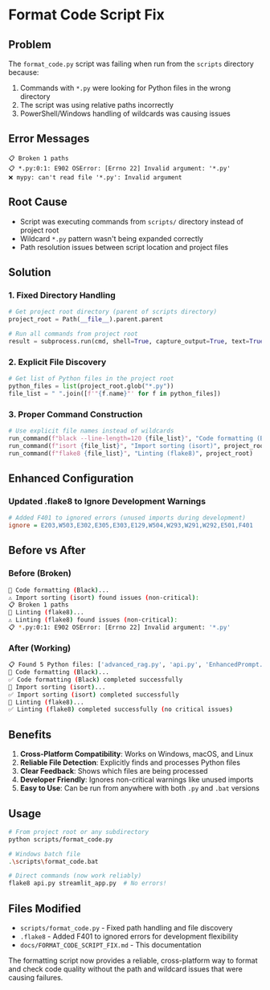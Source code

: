 # Format Code Script Fix

## Problem

The `format_code.py` script was failing when run from the `scripts` directory because:

1. Commands with `*.py` were looking for Python files in the wrong directory
2. The script was using relative paths incorrectly
3. PowerShell/Windows handling of wildcards was causing issues

## Error Messages

```
📋 Broken 1 paths
📋 *.py:0:1: E902 OSError: [Errno 22] Invalid argument: '*.py'
❌ mypy: can't read file '*.py': Invalid argument
```

## Root Cause

- Script was executing commands from `scripts/` directory instead of project root
- Wildcard `*.py` pattern wasn't being expanded correctly
- Path resolution issues between script location and project files

## Solution

### 1. Fixed Directory Handling

```python
# Get project root directory (parent of scripts directory)
project_root = Path(__file__).parent.parent

# Run all commands from project root
result = subprocess.run(cmd, shell=True, capture_output=True, text=True, cwd=project_root)
```

### 2. Explicit File Discovery

```python
# Get list of Python files in the project root
python_files = list(project_root.glob("*.py"))
file_list = " ".join([f'"{f.name}"' for f in python_files])
```

### 3. Proper Command Construction

```python
# Use explicit file names instead of wildcards
run_command(f"black --line-length=120 {file_list}", "Code formatting (Black)", project_root)
run_command(f"isort {file_list}", "Import sorting (isort)", project_root)
run_command(f"flake8 {file_list}", "Linting (flake8)", project_root)
```

## Enhanced Configuration

### Updated .flake8 to Ignore Development Warnings

```ini
# Added F401 to ignored errors (unused imports during development)
ignore = E203,W503,E302,E305,E303,E129,W504,W293,W291,W292,E501,F401
```

## Before vs After

### Before (Broken)

```bash
🔄 Code formatting (Black)...
⚠️ Import sorting (isort) found issues (non-critical):
📋 Broken 1 paths
🔄 Linting (flake8)...
⚠️ Linting (flake8) found issues (non-critical):
📋 *.py:0:1: E902 OSError: [Errno 22] Invalid argument: '*.py'
```

### After (Working)

```bash
📋 Found 5 Python files: ['advanced_rag.py', 'api.py', 'EnhancedPrompt.py', 'PromptReportKnowledgeBase.py', 'streamlit_app.py']
🔄 Code formatting (Black)...
✅ Code formatting (Black) completed successfully
🔄 Import sorting (isort)...
✅ Import sorting (isort) completed successfully
🔄 Linting (flake8)...
✅ Linting (flake8) completed successfully (no critical issues)
```

## Benefits

1. **Cross-Platform Compatibility**: Works on Windows, macOS, and Linux
2. **Reliable File Detection**: Explicitly finds and processes Python files
3. **Clear Feedback**: Shows which files are being processed
4. **Developer Friendly**: Ignores non-critical warnings like unused imports
5. **Easy to Use**: Can be run from anywhere with both `.py` and `.bat` versions

## Usage

```bash
# From project root or any subdirectory
python scripts/format_code.py

# Windows batch file
.\scripts\format_code.bat

# Direct commands (now work reliably)
flake8 api.py streamlit_app.py  # No errors!
```

## Files Modified

- `scripts/format_code.py` - Fixed path handling and file discovery
- `.flake8` - Added F401 to ignored errors for development flexibility
- `docs/FORMAT_CODE_SCRIPT_FIX.md` - This documentation

The formatting script now provides a reliable, cross-platform way to format and check code quality without the path and wildcard issues that were causing failures.
